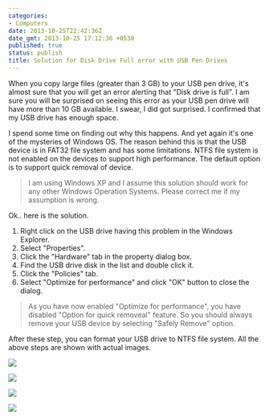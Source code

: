 ```yaml
---
categories:
- Computers
date: 2013-10-25T22:42:36Z
date_gmt: 2013-10-25 17:12:36 +0530
published: true
status: publish
title: Solution for Disk Drive Full error with USB Pen Drives
---
```


When you copy large files (greater than 3 GB) to your USB pen drive, it's almost sure that you will get an error alerting that "Disk drive is full". I am sure you will be surprised on seeing this error as your USB pen drive will have more than 10 GB available. I swear, I did got surprised. I confirmed that my USB drive has enough space.

I spend some time on finding out why this happens. And yet again it's one of the mysteries of Windows OS. The reason behind this is that the USB device is in FAT32 file system and has some limitations. NTFS file system is not enabled on the devices to support high performance. The default option is to support quick removal of device.

> I am using Windows XP and I assume this solution should work for any other Windows Operation Systems. Please correct me if my assumption is wrong.

Ok.. here is the solution.

1.  Right click on the USB drive having this problem in the Windows Explorer.
2.  Select "Properties".
3.  Click the "Hardware" tab in the property dialog box.
4.  Find the USB drive disk in the list and double click it.
5.  Click the "Policies" tab.
6.  Select "Optimize for performance" and click "OK" button to close the dialog.

>  As you have now enabled "Optimize for performance", you have disabled "Option for quick removeal" feature. So you should always remove your USB device by selecting "Safely Remove" option. 

After these step, you can format your USB drive to NTFS file system. All the above steps are shown with actual images.

<a href="/uploads/1.png"><img src="/uploads/1.png"></a>

<a href="/uploads/2.png"><img src="/uploads/2.png"></a>

<a href="/uploads/3.png"><img src="/uploads/3.png"></a>

<a href="/uploads/4.png"><img src="/uploads/4.png"></a>


